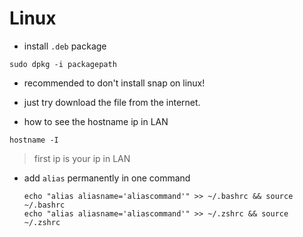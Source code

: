 # Linux

- install `.deb` package

```shell
sudo dpkg -i packagepath
```

- recommended to don't install snap on linux!
- just try download the file from the internet.

- how to see the hostname ip in LAN

```shell
hostname -I
```

> first ip is your ip in LAN

- add `alias` permanently in one command
  ```shell
  echo "alias aliasname='aliascommand'" >> ~/.bashrc && source ~/.bashrc
  echo "alias aliasname='aliascommand'" >> ~/.zshrc && source ~/.zshrc
  ```

